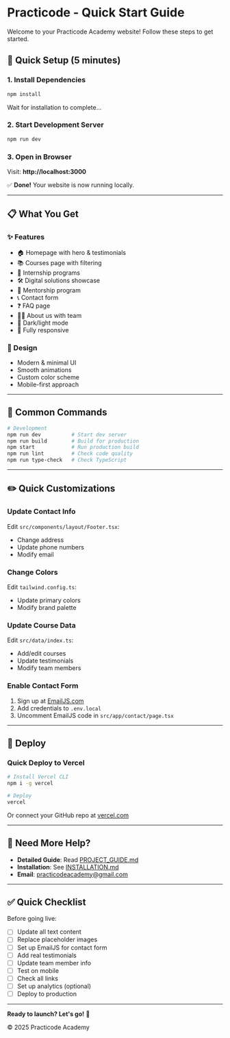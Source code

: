 # Practicode - Quick Start Guide

Welcome to your Practicode Academy website! Follow these steps to get started.

## 🎯 Quick Setup (5 minutes)

### 1. Install Dependencies

```bash
npm install
```

Wait for installation to complete...

### 2. Start Development Server

```bash
npm run dev
```

### 3. Open in Browser

Visit: **http://localhost:3000**

✅ **Done!** Your website is now running locally.

---

## 📋 What You Get

### ✨ Features
- 🏠 Homepage with hero & testimonials
- 📚 Courses page with filtering
- 💼 Internship programs
- 🛠️ Digital solutions showcase
- 👥 Mentorship program
- 📞 Contact form
- ❓ FAQ page
- 👨‍💼 About us with team
- 🌙 Dark/light mode
- 📱 Fully responsive

### 🎨 Design
- Modern & minimal UI
- Smooth animations
- Custom color scheme
- Mobile-first approach

---

## 🔄 Common Commands

```bash
# Development
npm run dev          # Start dev server
npm run build        # Build for production
npm start            # Run production build
npm run lint         # Check code quality
npm run type-check   # Check TypeScript
```

---

## ✏️ Quick Customizations

### Update Contact Info

Edit `src/components/layout/Footer.tsx`:
- Change address
- Update phone numbers
- Modify email

### Change Colors

Edit `tailwind.config.ts`:
- Update primary colors
- Modify brand palette

### Update Course Data

Edit `src/data/index.ts`:
- Add/edit courses
- Update testimonials
- Modify team members

### Enable Contact Form

1. Sign up at [EmailJS.com](https://www.emailjs.com/)
2. Add credentials to `.env.local`
3. Uncomment EmailJS code in `src/app/contact/page.tsx`

---

## 🚀 Deploy

### Quick Deploy to Vercel

```bash
# Install Vercel CLI
npm i -g vercel

# Deploy
vercel
```

Or connect your GitHub repo at [vercel.com](https://vercel.com)

---

## 📖 Need More Help?

- **Detailed Guide**: Read [PROJECT_GUIDE.md](./PROJECT_GUIDE.md)
- **Installation**: See [INSTALLATION.md](./INSTALLATION.md)
- **Email**: practicodeacademy@gmail.com

---

## ✅ Quick Checklist

Before going live:

- [ ] Update all text content
- [ ] Replace placeholder images
- [ ] Set up EmailJS for contact form
- [ ] Add real testimonials
- [ ] Update team member info
- [ ] Test on mobile
- [ ] Check all links
- [ ] Set up analytics (optional)
- [ ] Deploy to production

---

**Ready to launch? Let's go!** 🚀

© 2025 Practicode Academy
